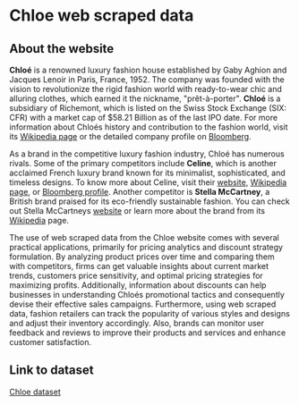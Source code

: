 # Chloe web scraped data 

## About the website

**Chloé** is a renowned luxury fashion house established by Gaby Aghion and Jacques Lenoir in Paris, France, 1952. The company was founded with the vision to revolutionize the rigid fashion world with ready-to-wear chic and alluring clothes, which earned it the nickname, "prêt-à-porter". **Chloé** is a subsidiary of Richemont, which is listed on the Swiss Stock Exchange (SIX: CFR) with a market cap of $58.21 Billion as of the last IPO date. For more information about Chloés history and contribution to the fashion world, visit its [Wikipedia page](https://en.wikipedia.org/wiki/Chloé) or the detailed company profile on [Bloomberg](https://www.bloomberg.com/profile/company/CHLO:GR). 

As a brand in the competitive luxury fashion industry, Chloé has numerous rivals. Some of the primary competitors include **Celine**, which is another acclaimed French luxury brand known for its minimalist, sophisticated, and timeless designs. To know more about Celine, visit their [website](https://www.celine.com/en-us/home.html), [Wikipedia page](https://en.wikipedia.org/wiki/Céline_(brand)), or [Bloomberg profile](https://www.bloomberg.com/profile/company/699173Z:FP). Another competitor is **Stella McCartney**, a British brand praised for its eco-friendly sustainable fashion. You can check out Stella McCartneys [website](https://www.stellamccartney.com/) or learn more about the brand from its [Wikipedia](https://en.wikipedia.org/wiki/Stella_McCartney) page.

The use of web scraped data from the Chloe website comes with several practical applications, primarily for pricing analytics and discount strategy formulation. By analyzing product prices over time and comparing them with competitors, firms can get valuable insights about current market trends, customers price sensitivity, and optimal pricing strategies for maximizing profits. Additionally, information about discounts can help businesses in understanding Chloés promotional tactics and consequently devise their effective sales campaigns. Furthermore, using web scraped data, fashion retailers can track the popularity of various styles and designs and adjust their inventory accordingly. Also, brands can monitor user feedback and reviews to improve their products and services and enhance customer satisfaction.


## Link to **dataset**

[Chloe dataset](https://www.databoutique.com/buy-data-list-subset/Chloe%20web%20scraped%20data/r/recfceG9vSYE6NZnr)
